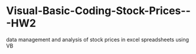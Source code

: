 # Visual-Basic-Coding-Stock-Prices---HW2
data management and analysis of stock prices in excel spreadsheets using VB
